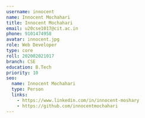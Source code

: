 ```yaml
---
username: innocent
name: Innocent Mochahari
title: Innocent Mochahari
email: u20cse1017@cit.ac.in
phone: 9101474958
avatar: innocent.jpg
role: Web Developer
type: core
roll: 202002021017
branch: CSE
education: B.Tech
priority: 10
seo:
  name: Innocent Mochahari
  type: Person
  links:
    - https://www.linkedin.com/in/innocent-moshary
    - https://github.com/innocentmochahari
---
```

